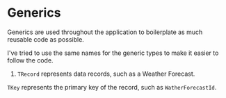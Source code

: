 # Generics

Generics are used throughout the application to boilerplate as much reusable code as possible.

I've tried to use the same names for the generic types to make it easier to follow the code.

1. `TRecord` represents data records, such as a Weather Forecast.

`TKey` represents the primary key of the record, such as `WatherForecastId`.